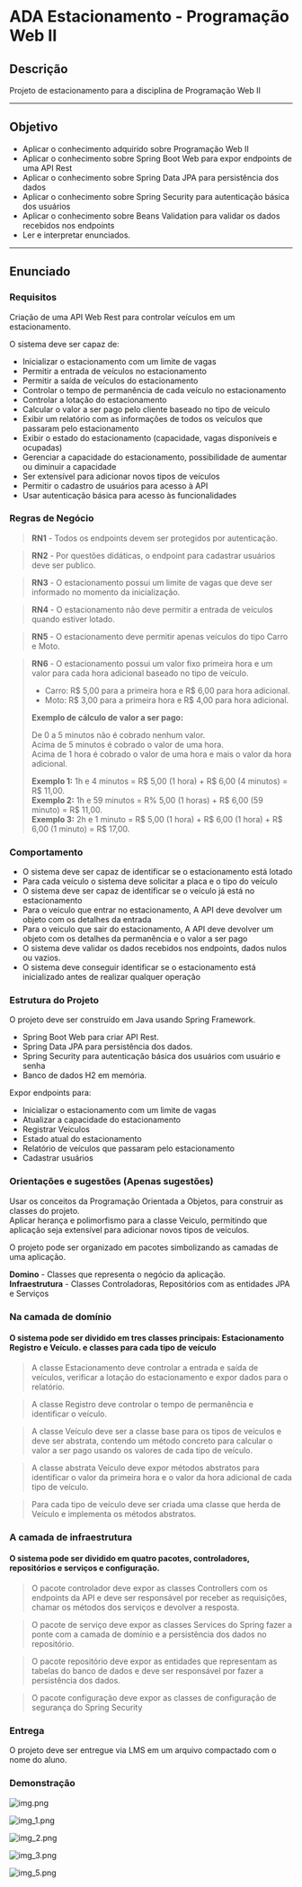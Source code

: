 # ADA Estacionamento - Programação Web II

## Descrição
Projeto de estacionamento para a disciplina de Programação Web II

---
## Objetivo

- Aplicar o conhecimento adquirido sobre Programação Web II
- Aplicar o conhecimento sobre Spring Boot Web para expor endpoints de uma API Rest
- Aplicar o conhecimento sobre Spring Data JPA para persistência dos dados
- Aplicar o conhecimento sobre Spring Security para autenticação básica dos usuários
- Aplicar o conhecimento sobre Beans Validation para validar os dados recebidos nos endpoints
- Ler e interpretar enunciados.

---
## Enunciado

### Requisitos
Criação de uma API Web Rest para controlar veículos em um estacionamento.

 O sistema deve ser capaz de:

  - Inicializar o estacionamento com um limite de vagas
  - Permitir a entrada de veículos no estacionamento
  - Permitir a saída de veículos do estacionamento
  - Controlar o tempo de permanência de cada veículo no estacionamento
  - Controlar a lotação do estacionamento
  - Calcular o valor a ser pago pelo cliente baseado no tipo de veículo
  - Exibir um relatório com as informações de todos os veículos que passaram pelo estacionamento
  - Exibir o estado do estacionamento (capacidade, vagas disponíveis e ocupadas)
  - Gerenciar a capacidade do estacionamento, possibilidade de aumentar ou diminuir a capacidade
  - Ser extensível para adicionar novos tipos de veículos
  - Permitir o cadastro de usuários para acesso à API
  - Usar autenticação básica para acesso às funcionalidades

### Regras de Negócio

> **RN1** - Todos os endpoints devem ser protegidos por autenticação.

> **RN2** - Por questões didáticas, o endpoint para cadastrar usuários deve ser publico.
 
> **RN3** - O estacionamento possui um limite de vagas que deve ser informado no momento da inicialização.

> **RN4** - O estacionamento não deve permitir a entrada de veículos quando estiver lotado.
 
> **RN5** - O estacionamento deve permitir apenas veículos do tipo Carro e Moto.

> **RN6** - O estacionamento possui um valor fixo primeira hora e um valor para cada hora adicional baseado no tipo de veículo.
> - Carro: R$ 5,00 para a primeira hora e R$ 6,00 para hora adicional.
> - Moto: R$ 3,00 para a primeira hora e R$ 4,00 para hora adicional.
>
> 
> **Exemplo de cálculo de valor a ser pago:**
>  
> De 0 a 5 minutos não é cobrado nenhum valor.  
> Acima de 5 minutos é cobrado o valor de uma hora.  
> Acima de 1 hora é cobrado o valor de uma hora e mais o valor da hora adicional.
> 
>  **Exemplo 1:** 1h e 4 minutos = R$ 5,00 (1 hora) + R$ 6,00 (4 minutos) = R$ 11,00.  
>  **Exemplo 2:** 1h e 59 minutos = R% 5,00 (1 horas) + R$ 6,00 (59 minuto) = R$ 11,00.  
>  **Exemplo 3:** 2h e 1 minuto = R$ 5,00 (1 hora) + R$ 6,00 (1 hora) + R$ 6,00 (1 minuto) = R$ 17,00.  
             
### Comportamento

  - O sistema deve ser capaz de identificar se o estacionamento está lotado
  - Para cada veículo o sistema deve solicitar a placa e o tipo do veículo
  - O sistema deve ser capaz de identificar se o veículo já está no estacionamento
  - Para o veiculo que entrar no estacionamento, A API deve devolver um objeto com os detalhes da entrada
  - Para o veiculo que sair do estacionamento, A API deve devolver um objeto com os detalhes da permanência e o valor a ser pago
  - O sistema deve validar os dados recebidos nos endpoints, dados nulos ou vazios.
  - O sistema deve conseguir identificar se o estacionamento está inicializado antes de realizar qualquer operação


### Estrutura do Projeto

  O projeto deve ser construído em Java usando Spring Framework.
  - Spring Boot Web para criar API Rest.
  - Spring Data JPA para persistência dos dados.
  - Spring Security para autenticação básica dos usuários com usuário e senha
  - Banco de dados H2 em memória.

  Expor endpoints para:

  - Inicializar o estacionamento com um limite de vagas
  - Atualizar a capacidade do estacionamento
  - Registrar Veículos
  - Estado atual do estacionamento
  - Relatório de veículos que passaram pelo estacionamento
  - Cadastrar usuários


### Orientações e sugestões (Apenas sugestões)

  Usar os conceitos da Programação Orientada a Objetos, para construir as classes do projeto.  
  Aplicar herança e polimorfismo para a classe Veiculo, permitindo que aplicação seja extensível para adicionar novos tipos de veículos.

  O projeto pode ser organizado em pacotes simbolizando as camadas de uma aplicação.  

  **Domino** - Classes que representa o negócio da aplicação.  
  **Infraestrutura** - Classes Controladoras, Repositórios com as entidades JPA e Serviços

### Na camada de domínio
#### O sistema pode ser dividido em tres classes principais: Estacionamento Registro e Veículo. e classes para cada tipo de veículo  
  > A classe Estacionamento deve controlar a entrada e saída de veículos, verificar a lotação do estacionamento e expor dados para o relatório.
  
  > A classe Registro deve controlar o tempo de permanência e identificar o veículo.
  
  > A classe Veículo deve ser a classe base para os tipos de veículos e deve ser abstrata, contendo um método concreto para calcular o valor a ser pago usando os valores de cada tipo de veículo.
  
  > A classe abstrata Veículo deve expor métodos abstratos para identificar o valor da primeira hora e o valor da hora adicional de cada tipo de veículo.  
  
  > Para cada tipo de veículo deve ser criada uma classe que herda de Veículo e implementa os métodos abstratos.  

### A camada de infraestrutura 
#### O sistema pode ser dividido em quatro pacotes, controladores, repositórios e serviços e configuração.
  > O pacote controlador deve expor as classes Controllers com os endpoints da API e deve ser responsável por receber as requisições, chamar os métodos dos serviços e devolver a resposta.
   
  > O pacote de serviço deve expor as classes Services do Spring fazer a ponte com a camada de domínio e a persistência dos dados no repositório.
   
  > O pacote repositório deve expor as entidades que representam as tabelas do banco de dados e deve ser responsável por fazer a persistência dos dados.

  > O pacote configuração deve expor as classes de configuração de segurança do Spring Security

  
### Entrega
O projeto deve ser entregue via LMS em um arquivo compactado com o nome do aluno.

### Demonstração

![img.png](images/img.png)

![img_1.png](images/img_1.png)

![img_2.png](images/img_2.png)

![img_3.png](images/img_3.png)

![img_5.png](images/img_5.png)

